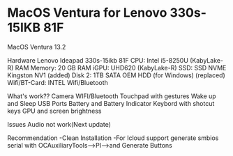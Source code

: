 # MacOS Ventura for Lenovo 330s-15IKB 81F

MacOS Ventura 13.2 

Hardware
    Lenovo Ideapad 330s-15ikb 81F
    CPU: Intel i5-8250U (KabyLake-R)
    RAM Memory: 20 GB RAM
    iGPU: UHD620 (KabyLake-R)
    SSD: SSD NVME Kingston NV1
    (added) Disk 2: 1TB SATA OEM HDD (for Windows)
    (replaced) Wifi/BT-Card: INTEL Wifi/Bluetooth

What's work??
    Camera
    WIFI/Bluetooth
    Touchpad with gestures
    Wake up and Sleep
    USB Ports
    Battery and Battery Indicator
    Keybord with shotcut keys
    GPU and screen brightness
    
Issues
    Audio not work(Next update)

Recommendation
-Clean Installation
-For Icloud support generate smbios serial with OCAuxiliaryTools-->PI-->and Generate Buttons
